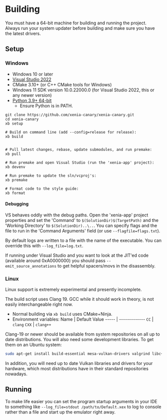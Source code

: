 # Building

You must have a 64-bit machine for building and running the project. Always
run your system updater before building and make sure you have the latest
drivers.

## Setup

### Windows

* Windows 10 or later
* [Visual Studio 2022](https://www.visualstudio.com/downloads/)
* CMake 3.10+ (or C++ CMake tools for Windows)
* Windows 11 SDK version 10.0.22000.0 (for Visual Studio 2022, this or any newer version)
* [Python 3.9+ 64-bit](https://www.python.org/downloads/)
  * Ensure Python is in PATH.

```
git clone https://github.com/xenia-canary/xenia-canary.git
cd xenia-canary
xb setup

# Build on command line (add --config=release for release):
xb build


# Pull latest changes, rebase, update submodules, and run premake:
xb pull

# Run premake and open Visual Studio (run the 'xenia-app' project):
xb devenv

# Run premake to update the sln/vcproj's:
xb premake

# Format code to the style guide:
xb format
```
<!--
# Remove intermediate files and build outputs (doesn't work on Linux):
xb clean

# Check for lint errors with clang-format:
xb lint

# Run the style checker on all code:
xb style

# Remove all build/ output and do a hard git reset:
xb nuke

# Runs the clang-tidy checker on all code:
xb tidy


## Testing:

# Generate tests:
xb gentests

# Run tests:
xb test

# Run GPU tests:
xb gputest


## Other:

# Generate SPIR-V binaries and header files:
xb genspirv
-->

#### Debugging

VS behaves oddly with the debug paths. Open the 'xenia-app' project properties
and set the 'Command' to `$(SolutionDir)$(TargetPath)` and the
'Working Directory' to `$(SolutionDir)..\..`. You can specify flags and
the file to run in the 'Command Arguments' field (or use `--flagfile=flags.txt`).

By default logs are written to a file with the name of the executable. You can
override this with `--log_file=log.txt`.

If running under Visual Studio and you want to look at the JIT'ed code
(available around 0xA0000000) you should pass `--emit_source_annotations` to
get helpful spacers/movs in the disassembly.

### Linux

Linux support is extremely experimental and presently incomplete.

The build script uses Clang 19. GCC while it should work in theory, is not easily
interchangeable right now.

* Normal building via `xb build` uses CMake+Ninja.
* Environment variables:
  Name  | Default Value
  ----- | -------------
  `CC`  | `clang`
  `CXX` | `clang++`

<!--* [CodeLite](https://codelite.org) is supported. `xb devenv` will generate a workspace and attempt to open it. Your distribution's version may be out of date so check their website.
* Experimental CMake generation is available to facilitate use of other IDEs such as [CLion](https://www.jetbrains.com/clion/). If `clion` is available inside `$PATH`, `xb devenv` will start it. Otherwise `build/CMakeLists.txt` needs to be generated by invoking `xb premake --devenv=cmake` manually.-->

Clang-19 or newer should be available from system repositories on all up to date distributions.
You will also need some development libraries. To get them on an Ubuntu system:

```sh
sudo apt-get install build-essential mesa-vulkan-drivers valgrind libc++-dev libc++abi-dev libgtk-3-dev liblz4-dev libsdl2-dev libvulkan-dev libx11-xcb-dev clang-19 llvm-19 ninja-build
```

In addition, you will need up to date Vulkan libraries and drivers for your hardware, which most distributions have in their standard repositories nowadays.

## Running

To make life easier you can set the program startup arguments in your IDE to something like `--log_file=stdout /path/to/Default.xex` to log to console rather than a file and start up the emulator right away.
